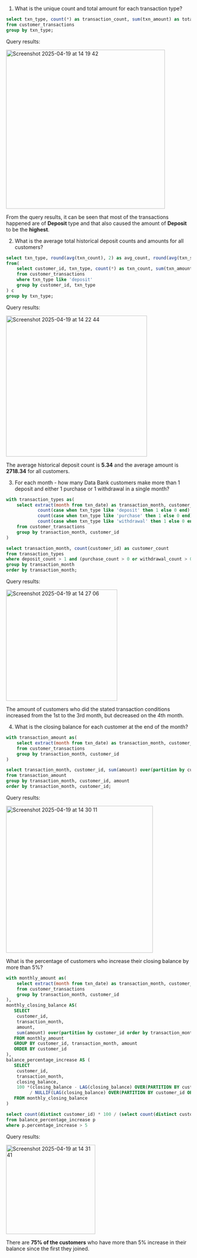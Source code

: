 1. What is the unique count and total amount for each transaction type?
```sql
select txn_type, count(*) as transaction_count, sum(txn_amount) as total_amount
from customer_transactions
group by txn_type;
```

Query results:

<img width="433" alt="Screenshot 2025-04-19 at 14 19 42" src="https://github.com/user-attachments/assets/6549a196-6d5a-48b4-8d4b-ce5ebabc0a5c" />

From the query results, it can be seen that most of the transactions happened are of **Deposit** type and that also caused the amount of **Deposit** to be the **highest**.

2. What is the average total historical deposit counts and amounts for all customers?
```sql
select txn_type, round(avg(txn_count), 2) as avg_count, round(avg(txn_sum), 2) as avg_amount
from(
	select customer_id, txn_type, count(*) as txn_count, sum(txn_amount) as txn_sum
  	from customer_transactions
  	where txn_type like 'deposit'
  	group by customer_id, txn_type
) c
group by txn_type;
```

Query results:

<img width="384" alt="Screenshot 2025-04-19 at 14 22 44" src="https://github.com/user-attachments/assets/ac07e2e2-154e-4992-af6f-492ca8e4a88a" />

The average historical deposit count is **5.34** and the average amount is **2718.34** for all customers.

3. For each month - how many Data Bank customers make more than 1 deposit and either 1 purchase or 1 withdrawal in a single month?
```sql
with transaction_types as(
	select extract(month from txn_date) as transaction_month, customer_id,
  			count(case when txn_type like 'deposit' then 1 else 0 end) as deposit_count,
            count(case when txn_type like 'purchase' then 1 else 0 end) as purchase_count,
            count(case when txn_type like 'withdrawal' then 1 else 0 end) as withdrawal_count
  	from customer_transactions
  	group by transaction_month, customer_id
)

select transaction_month, count(customer_id) as customer_count
from transaction_types
where deposit_count > 1 and (purchase_count > 0 or withdrawal_count > 0)
group by transaction_month
order by transaction_month;
```

Query results:

<img width="303" alt="Screenshot 2025-04-19 at 14 27 06" src="https://github.com/user-attachments/assets/dd85d125-761e-4ae9-bf2f-826dc38752cb" />

The amount of customers who did the stated transaction conditions increased from the 1st to the 3rd month, but decreased on the 4th month.

4. What is the closing balance for each customer at the end of the month?
```sql
with transaction_amount as(
	select extract(month from txn_date) as transaction_month, customer_id, sum(case when txn_type like 'deposit' then txn_amount else -txn_amount end) as amount
  	from customer_transactions
  	group by transaction_month, customer_id
)

select transaction_month, customer_id, sum(amount) over(partition by customer_id order by transaction_month rows between unbounded preceding and current row) as closing_balance
from transaction_amount
group by transaction_month, customer_id, amount
order by transaction_month, customer_id;
```

Query results:

<img width="400" alt="Screenshot 2025-04-19 at 14 30 11" src="https://github.com/user-attachments/assets/57bae0a1-f3f3-4e89-853e-07690d70db7d" />

What is the percentage of customers who increase their closing balance by more than 5%?
```sql
with monthly_amount as(
	select extract(month from txn_date) as transaction_month, customer_id, sum(case when txn_type like 'deposit' then txn_amount else -txn_amount end) as amount
  	from customer_transactions
  	group by transaction_month, customer_id
),
monthly_closing_balance AS(
   SELECT 
   	customer_id, 
   	transaction_month,
	amount,
   	sum(amount) over(partition by customer_id order by transaction_month rows between unbounded preceding and current row) as closing_balance
   FROM monthly_amount
   GROUP BY customer_id, transaction_month, amount
   ORDER BY customer_id
),
balance_percentage_increase AS (
   SELECT 
   	customer_id,
   	transaction_month,
   	closing_balance,
   	100 *(closing_balance - LAG(closing_balance) OVER(PARTITION BY customer_id ORDER BY transaction_month))
   		 / NULLIF(LAG(closing_balance) OVER(PARTITION BY customer_id ORDER BY transaction_month), 0) AS percentage_increase
   FROM monthly_closing_balance
)

select count(distinct customer_id) * 100 / (select count(distinct customer_id) from customer_transactions) as more_than_5percent_increase
from balance_percentage_increase p
where p.percentage_increase > 5
```

Query results:

<img width="243" alt="Screenshot 2025-04-19 at 14 31 41" src="https://github.com/user-attachments/assets/fa75860c-46ea-4cf2-ae16-bbdc5284593f" />

There are **75% of the customers** who have more than 5% increase in their balance since the first they joined. 
